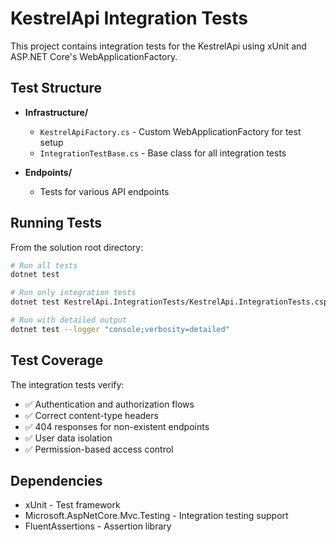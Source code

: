 # KestrelApi Integration Tests

This project contains integration tests for the KestrelApi using xUnit and ASP.NET Core's WebApplicationFactory.

## Test Structure

- **Infrastructure/**
  - `KestrelApiFactory.cs` - Custom WebApplicationFactory for test setup
  - `IntegrationTestBase.cs` - Base class for all integration tests
  
- **Endpoints/**
  - Tests for various API endpoints

## Running Tests

From the solution root directory:

```bash
# Run all tests
dotnet test

# Run only integration tests
dotnet test KestrelApi.IntegrationTests/KestrelApi.IntegrationTests.csproj

# Run with detailed output
dotnet test --logger "console;verbosity=detailed"
```

## Test Coverage

The integration tests verify:
- ✅ Authentication and authorization flows
- ✅ Correct content-type headers
- ✅ 404 responses for non-existent endpoints
- ✅ User data isolation
- ✅ Permission-based access control

## Dependencies

- xUnit - Test framework
- Microsoft.AspNetCore.Mvc.Testing - Integration testing support
- FluentAssertions - Assertion library